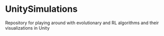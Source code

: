 # UnitySimulations
Repository for playing around with evolutionary and RL algorithms and their visualizations in Unity
